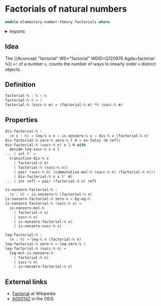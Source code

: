 # Factorials of natural numbers

```agda
module elementary-number-theory.factorials where
```

<details><summary>Imports</summary>

```agda
open import elementary-number-theory.divisibility-natural-numbers
open import elementary-number-theory.equality-natural-numbers
open import elementary-number-theory.inequality-natural-numbers
open import elementary-number-theory.multiplication-natural-numbers
open import elementary-number-theory.natural-numbers

open import foundation.coproduct-types
open import foundation.dependent-pair-types
open import foundation.empty-types
open import foundation.identity-types
```

</details>

## Idea

The {{#concept "factorial" WD="factorial" WDID=Q120976 Agda=factorial-ℕ}} `n!`
of a number `n`, counts the number of ways to linearly order `n` distinct
objects.

## Definition

```agda
factorial-ℕ : ℕ → ℕ
factorial-ℕ 0 = 1
factorial-ℕ (succ-ℕ m) = (factorial-ℕ m) *ℕ (succ-ℕ m)
```

## Properties

```agda
div-factorial-ℕ :
  (n x : ℕ) → leq-ℕ x n → is-nonzero-ℕ x → div-ℕ x (factorial-ℕ n)
div-factorial-ℕ zero-ℕ zero-ℕ l H = ex-falso (H refl)
div-factorial-ℕ (succ-ℕ n) x l H with
  decide-leq-succ-ℕ x n l
... | inl l' =
  transitive-div-ℕ x
    ( factorial-ℕ n)
    ( factorial-ℕ (succ-ℕ n))
    ( pair (succ-ℕ n) (commutative-mul-ℕ (succ-ℕ n) (factorial-ℕ n)))
    ( div-factorial-ℕ n x l' H)
... | inr refl = pair (factorial-ℕ n) refl
```

```agda
is-nonzero-factorial-ℕ :
  (x : ℕ) → is-nonzero-ℕ (factorial-ℕ x)
is-nonzero-factorial-ℕ zero-ℕ = Eq-eq-ℕ
is-nonzero-factorial-ℕ (succ-ℕ x) =
  is-nonzero-mul-ℕ
    ( factorial-ℕ x)
    ( succ-ℕ x)
    ( is-nonzero-factorial-ℕ x)
    ( is-nonzero-succ-ℕ x)

leq-factorial-ℕ :
  (n : ℕ) → leq-ℕ n (factorial-ℕ n)
leq-factorial-ℕ zero-ℕ = leq-zero-ℕ 1
leq-factorial-ℕ (succ-ℕ n) =
  leq-mul-is-nonzero-ℕ'
    ( factorial-ℕ n)
    ( succ-ℕ n)
    ( is-nonzero-factorial-ℕ n)
```

## External links

- [Factorial](https://en.wikipedia.org/wiki/Factorial) at Wikipedia
- [A000142](https://oeis.org/A000142) in the OEIS
